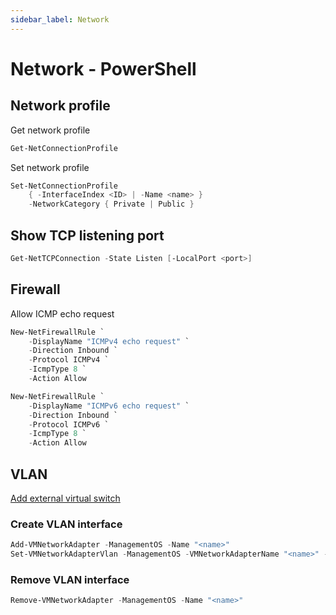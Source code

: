 ```yaml
---
sidebar_label: Network
---
```


# Network - PowerShell

## Network profile

Get network profile

```powershell
Get-NetConnectionProfile
```

Set network profile

```powershell
Set-NetConnectionProfile
    { -InterfaceIndex <ID> | -Name <name> }
    -NetworkCategory { Private | Public }
```

## Show TCP listening port

```powershell
Get-NetTCPConnection -State Listen [-LocalPort <port>]
```

## Firewall

Allow ICMP echo request

```powershell
New-NetFirewallRule `
    -DisplayName "ICMPv4 echo request" `
    -Direction Inbound `
    -Protocol ICMPv4 `
    -IcmpType 8 `
    -Action Allow

New-NetFirewallRule `
    -DisplayName "ICMPv6 echo request" `
    -Direction Inbound `
    -Protocol ICMPv6 `
    -IcmpType 8 `
    -Action Allow
```

## VLAN

[Add external virtual switch](../VirtualSwitch.md#add-external-virtual-switch)

### Create VLAN interface

```powershell
Add-VMNetworkAdapter -ManagementOS -Name "<name>"
Set-VMNetworkAdapterVlan -ManagementOS -VMNetworkAdapterName "<name>" -Access -VlanId <VLAN ID>
```

### Remove VLAN interface

```powershell
Remove-VMNetworkAdapter -ManagementOS -Name "<name>"
```
